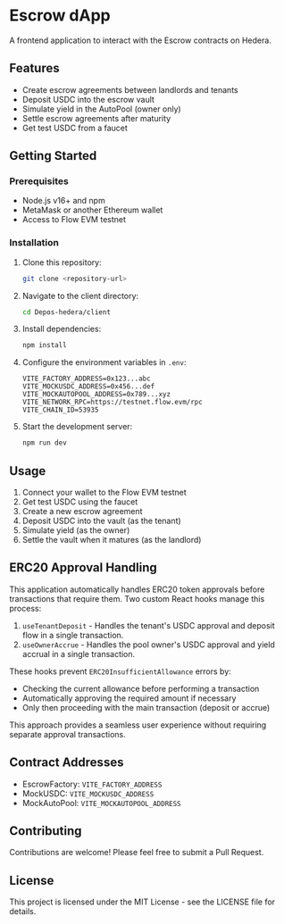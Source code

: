 # Escrow dApp

A frontend application to interact with the Escrow contracts on Hedera.

## Features

- Create escrow agreements between landlords and tenants
- Deposit USDC into the escrow vault
- Simulate yield in the AutoPool (owner only)
- Settle escrow agreements after maturity
- Get test USDC from a faucet

## Getting Started

### Prerequisites

- Node.js v16+ and npm
- MetaMask or another Ethereum wallet
- Access to Flow EVM testnet

### Installation

1. Clone this repository:
   ```bash
   git clone <repository-url>
   ```

2. Navigate to the client directory:
   ```bash
   cd Depos-hedera/client
   ```

3. Install dependencies:
   ```bash
   npm install
   ```

4. Configure the environment variables in `.env`:
   ```
   VITE_FACTORY_ADDRESS=0x123...abc
   VITE_MOCKUSDC_ADDRESS=0x456...def
   VITE_MOCKAUTOPOOL_ADDRESS=0x789...xyz
   VITE_NETWORK_RPC=https://testnet.flow.evm/rpc
   VITE_CHAIN_ID=53935
   ```

5. Start the development server:
   ```bash
   npm run dev
   ```

## Usage

1. Connect your wallet to the Flow EVM testnet
2. Get test USDC using the faucet
3. Create a new escrow agreement
4. Deposit USDC into the vault (as the tenant)
5. Simulate yield (as the owner)
6. Settle the vault when it matures (as the landlord)

## ERC20 Approval Handling

This application automatically handles ERC20 token approvals before transactions that require them. Two custom React hooks manage this process:

1. `useTenantDeposit` - Handles the tenant's USDC approval and deposit flow in a single transaction.
2. `useOwnerAccrue` - Handles the pool owner's USDC approval and yield accrual in a single transaction.

These hooks prevent `ERC20InsufficientAllowance` errors by:
- Checking the current allowance before performing a transaction
- Automatically approving the required amount if necessary
- Only then proceeding with the main transaction (deposit or accrue)

This approach provides a seamless user experience without requiring separate approval transactions.

## Contract Addresses

- EscrowFactory: `VITE_FACTORY_ADDRESS`
- MockUSDC: `VITE_MOCKUSDC_ADDRESS`
- MockAutoPool: `VITE_MOCKAUTOPOOL_ADDRESS`

## Contributing

Contributions are welcome! Please feel free to submit a Pull Request.

## License

This project is licensed under the MIT License - see the LICENSE file for details.